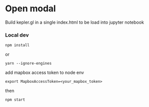 # Open modal

Build kepler.gl in a single index.html to be load into jupyter notebook

### Local dev
```
npm install
```
or
```
yarn --ignore-engines
```

add mapbox access token to node env
```
export MapboxAccessToken=<your_mapbox_token>
```

then
```
npm start
```
